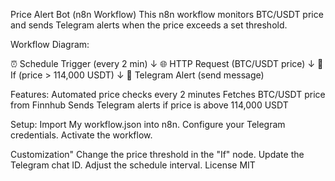 Price Alert Bot (n8n Workflow)
This n8n workflow monitors BTC/USDT price and sends Telegram alerts when the price exceeds a set threshold.

Workflow Diagram:

⏰ Schedule Trigger (every 2 min)
   ↓
🌐 HTTP Request (BTC/USDT price)
   ↓
🔎 If (price > 114,000 USDT)
   ↓
📲 Telegram Alert (send message)

Features:
Automated price checks every 2 minutes
Fetches BTC/USDT price from Finnhub
Sends Telegram alerts if price is above 114,000 USDT

Setup:
Import My workflow.json into n8n.
Configure your Telegram credentials.
Activate the workflow.

Customization"
Change the price threshold in the "If" node.
Update the Telegram chat ID.
Adjust the schedule interval.
License
MIT
